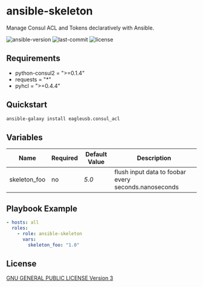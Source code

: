 # ansible-skeleton

Manage Consul ACL and Tokens declaratively with Ansible.

![ansible-version](https://img.shields.io/badge/ansible-v2.9+-green.svg)
![last-commit](https://img.shields.io/github/last-commit/eagleusb/ansible-consul-acl)
![license](https://img.shields.io/github/license/eagleusb/ansible-consul-acl)

## Requirements

- python-consul2 = ">=0.1.4"
- requests = "*"
- pyhcl = ">=0.4.4"

## Quickstart

```sh
ansible-galaxy install eagleusb.consul_acl
```

## Variables

| Name         | Required | Default Value | Description                                          |
|--------------|----------|---------------|------------------------------------------------------|
| skeleton_foo | no       | *5.0*         | flush input data to foobar every seconds.nanoseconds |

## Playbook Example

```yml
- hosts: all
  roles:
    - role: ansible-skeleton
      vars:
        skeleton_foo: "1.0"
```

## License

[GNU GENERAL PUBLIC LICENSE Version 3](./LICENSE)
